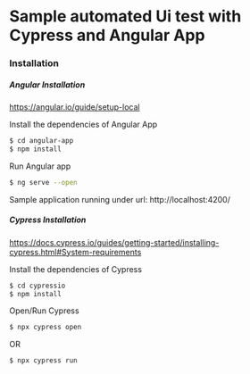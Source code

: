 # Sample automated Ui test with Cypress and Angular App

### Installation

##### Angular Installation
https://angular.io/guide/setup-local

Install the dependencies of Angular App
```sh
$ cd angular-app
$ npm install 
```
Run Angular app
```sh
$ ng serve --open
```
Sample application running under url: http://localhost:4200/

##### Cypress Installation
https://docs.cypress.io/guides/getting-started/installing-cypress.html#System-requirements

Install the dependencies of Cypress
```sh
$ cd cypressio
$ npm install 
```
Open/Run Cypress
```sh
$ npx cypress open 
```
OR
```sh
$ npx cypress run
```



